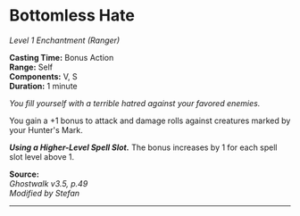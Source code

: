# Bottomless Hate
*Level 1 Enchantment (Ranger)*

**Casting Time:** Bonus Action  
**Range:** Self  
**Components:** V, S  
**Duration:** 1 minute

*You fill yourself with a terrible hatred against your favored enemies.*

You gain a +1 bonus to attack and damage rolls against creatures marked by your Hunter's Mark.

***Using a Higher-Level Spell Slot.*** The bonus increases by 1 for each spell slot level above 1.


**Source:**  
*Ghostwalk v3.5, p.49*  
*Modified by Stefan*  


---